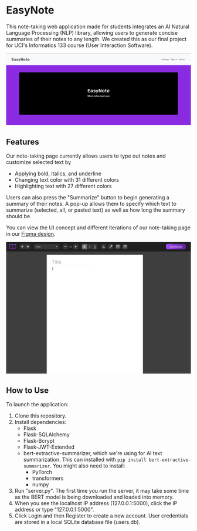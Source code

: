 # EasyNote
This note-taking web application made for students integrates an AI Natural Language Processing (NLP) library, allowing users to generate concise summaries of their notes to any length. We created this as our final project for UCI's Informatics 133 course (User Interaction Software).

![Project Thumbnail](demo/easynote_thumbnail.png)

## Features
Our note-taking page currently allows users to type out notes and customize selected text by
* Applying bold, italics, and underline
* Changing text color with 31 different colors
* Highlighting text with 27 different colors

Users can also press the "Summarize" button to begin generating a summary of their notes. A pop-up allows them to specify which text to summarize (selected, all, or pasted text) as well as how long the summary should be.

You can view the UI concept and different iterations of our note-taking page in our [Figma design](https://www.figma.com/design/XxjCzTXABP9ZLaNTZZjecB/INF-133-Note-taking-web-app?t=qD7uc5vnguERKNgj-1).

![Note-taking Page](demo/notes_page.png)

## How to Use
To launch the application:
1. Clone this repository.
2. Install dependencies:
    - Flask
    - Flask-SQLAlchemy
    - Flask-Bcrypt
    - Flask-JWT-Extended
    - bert-extractive-summarizer, which we're using for AI text summarization. This can installed with ```pip install bert-extractive-summarizer```. You might also need to install:
        - PyTorch
        - transformers
        - numpy
3. Run "server.py". The first time you run the server, it may take some time as the BERT model is being downloaded and loaded into memory.
4. When you see the localhost IP address (127.0.0.1:5000), click the IP address or type "127.0.0.1:5000".
5. Click Login and then Register to create a new account. User credentials are stored in a local SQLite database file (users.db).

